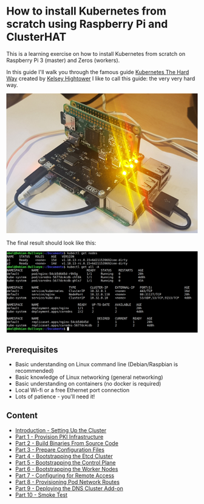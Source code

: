 # How to install Kubernetes from scratch using Raspberry Pi and ClusterHAT 

This is a learning exercise on how to install Kubernetes from scratch on Raspberry Pi 3 (master) and Zeros (workers). 

In this guide I'll walk you through the famous guide [Kubernetes The Hard Way](https://github.com/kelseyhightower/kubernetes-the-hard-way) created by [Kelsey Hightower](https://github.com/kelseyhightower) I like to call this guide: the very very hard way. 

<img src="img/rasbperrypi-clusterhat.jpg" width="720">

The final result should look like this:

<img src="img/kubernetes-running.png" width="720">

## Prerequisites

* Basic understanding on Linux command line (Debian/Raspbian is recommended)
* Basic knowledge of Linux networking (general networking)
* Basic understanding on containers (no docker is required)
* Local Wi-fi or a free Ethernet port connection 
* Lots of patience - you'll need it! 

## Content

- [Introduction - Setting Up the Cluster](00-Intro.md)
- [Part 1 - Provision PKI Infrastructure](01-PKI.md)
- [Part 2 - Build Binaries From Source Code](02-Build-Binaries.md)
- [Part 3 - Prepare Configuration Files](03-Prepare-Config.md)
- [Part 4 - Bootstrapping the Etcd Cluster](04-Etcd.md)
- [Part 5 - Bootstrapping the Control Plane](05-Control-Plane.md)
- [Part 6 - Bootstrapping the Worker Nodes](06-Worker-Nodes.md)
- [Part 7 - Configuring for Remote Access](07-Remote-Access.md)
- [Part 8 - Provisioning Pod Network Routes](08-Network-Routes.md)
- [Part 9 - Deploying the DNS Cluster Add-on](09-Core-DNS.md)
- [Part 10 - Smoke Test](10-Smoke-Test.md)